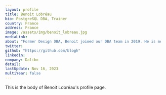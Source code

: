 ```yaml
---
layout: profile
title: Benoit Lobréau
bio: PostgreSQL DBA, Trainer
country: France
address: France
image: /assets/img/benoit_lobreau.jpg
mediaLink: 
about: "Former Design DBA, Benoit joined our DBA team in 2019. He is now the main developer of pg_activity and contributes to pitrery."
twitter:
github: "https://github.com/blogh"
linkedin:
company: Dalibo
detail:
lastUpdate: Nov 16, 2023
multiYear: false
---
```


This is the body of Benoit Lobréau's profile page.
